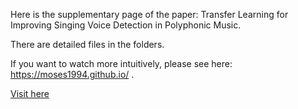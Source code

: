 Here is the supplementary page of the paper: Transfer Learning for Improving Singing Voice Detection in Polyphonic Music. 


There are detailed files in the folders. 


If you want to watch more intuitively, please see here: https://moses1994.github.io/ .


<a href="https://moses1994.github.io/#test" target="https://moses1994.github.io/#test">Visit here</a>
